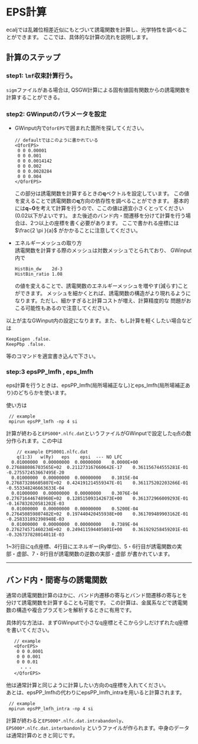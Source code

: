 # EPS計算

ecaljでは乱雑位相差近似にもとづいて誘電関数を計算し、光学特性を調べることができます。
ここでは、具体的な計算の流れを説明します。


## 計算のステップ


### step1: `lmf`収束計算行う。
`sigm`ファイルがある場合は, QSGW計算による固有値固有関数からの誘電関数を計算することができる。


### step2: **GWinput**のパラメータを設定
    
- GWinput内で`QforEPS`で囲まれた箇所を探してください。
  
    ```
    // defaultではこのように書かれている
    <QforEPS>
     0 0 0.00001   
     0 0 0.001      
     0 0 0.0014142 
     0 0 0.002     
     0 0 0.0028284 
     0 0 0.004
    </QforEPS>
    ```

    この部分は誘電関数を計算するときの**q**ベクトルを設定しています。
    この値を変えることで誘電関数の**q**方向の依存性を調べることができます。
    基本的には**q**~**0**を考えて計算を行うので、ここの値は適宜小さくとってください(0.02以下がよいです)。
    また後述のバンド内・間遷移を分けて計算を行う場合は、2つ以上の座標を書く必要があります。
    ここで書かれる座標には $\frac{2 \pi }{a}$ がかかることに注意してください。

- エネルギーメッシュの取り方  
         誘電関数を計算する際のメッシュは対数メッシュでとられており、
         GWinput内で

    ```
    HistBin_dw    2d-3 
    HistBin_ratio 1.08
    ```

    の値を変えることで、誘電関数のエネルギーメッシュを増やす(減らす)ことができます。
    メッシュを細かくとれば、誘電関数の構造がより現れるようになります。ただし、細かすぎると計算コストが増え、計算精度的な
    問題がおこる可能性もあるので注意してください。
    

以上が主なGWinput内の設定になります。また、もし計算を軽くしたい場合などは
```
KeepEigen .false. 
KeepPbp .false.
```
等のコマンドを適宜書き込んで下さい。


### step:3 epsPP_lmfh , eps_lmfh

eps計算を行うときは、epsPP_lmfh(局所場補正なし)とeps_lmfh(局所場補正あり)のどちらかを使います。

使い方は

```   
 // example 
 mpirun epsPP_lmfh -np 4 si
```

計算が終わると`EPS000*.nlfc.dat`というファイルがGWinputで設定したq点の数分作られます。この中は

```
    // example EPS0001.nlfc.dat
    q(1:3)   w(Ry)   eps    epsi  --- NO LFC
  0.01000000  0.00000000  0.00000000    0.0000E+00  0.276888086703565E+02  0.211273167660642E-17    0.361156744555281E-01 -0.275572453667495E-20
  0.01000000  0.00000000  0.00000000    0.1015E-04  0.276873286605807E+02  0.424191214559347E-01    0.361175202203266E-01 -0.553348246663633E-04
  0.01000000  0.00000000  0.00000000    0.3076E-04  0.276716446748960E+02  0.128515093142673E+00    0.361372966009293E-01 -0.167832020581202E-03
  0.01000000  0.00000000  0.00000000    0.5200E-04  0.276450859807482E+02  0.197440420455938E+00    0.361709489903162E-01 -0.258331892398948E-03
  0.01000000  0.00000000  0.00000000    0.7389E-04  0.276274571460234E+02  0.249411594405801E+00    0.361929258459201E-01 -0.326737828014011E-03
```
1~3行目にq点座標、4行目にエネルギー(Ry単位)、5・6行目が誘電関数の実部・虚部、7・8行目が誘電関数の逆数の実部・虚部
が書かれています。

---

## バンド内・間寄与の誘電関数

通常の誘電関数計算のほかに、バンド内遷移の寄与とバンド間遷移の寄与とを分けて誘電関数を計算することも可能です。
この計算は、金属系などで誘電関数の構造や複合プラズモンを解析するときに有用です。

具体的な方法は、まずGWinputで小さなq座標とそこから少しだけずれたq座標を書いてください。
 ```
    // example
    <QforEPS>
     0 0 0.0001   
     0 0 0.001      
     0 0 0.01
      ・・・
    </QforEPS>
  ```
  他は通常計算と同じように計算したい方向のq座標を入れてください。  
  あとは、epsPP_lmfhの代わりにepsPP_lmfh_intraを用いると計算されます。
```   
 // example 
 mpirun epsPP_lmfh_intra -np 4 si
```
計算が終わると`EPS000*.nlfc.dat.intrabandonly`、`EPS000*.nlfc.dat.interbandonly`
というファイルが作られます。中身のデータは通常計算のときと同じです。

